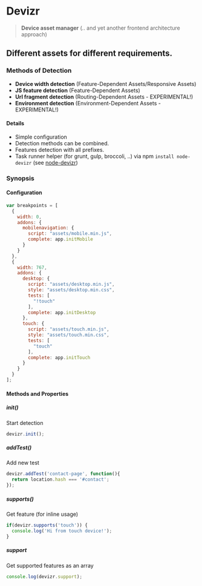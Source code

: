 Devizr
======

> **Device asset manager** (.. and yet another frontend architecture approach)

## Different assets for different requirements.

### Methods of Detection
- **Device width detection** (Feature-Dependent Assets/Responsive Assets)
- **JS feature detection** (Feature-Dependent Assets)
- **Url fragment detection** (Routing-Dependent Assets - EXPERIMENTAL!)
- **Environment detection** (Environment-Dependent Assets - EXPERIMENTAL!)

#### Details

- Simple configuration
- Detection methods can be combined.
- Features detection with all prefixes.
- Task runner helper (for grunt, gulp, broccoli, ..) via npm ```install node-devizr``` (see [node-devizr](https://github.com/up/node-devizr)) 

### Synopsis

#### Configuration

```js
var breakpoints = [
  {
    width: 0,
    addons: {
      mobilenavigation: {
        script: "assets/mobile.min.js",
        complete: app.initMobile
      }
    }
  },
  {
    width: 767,
    addons: {
      desktop: {
        script: "assets/desktop.min.js",
        style: "assets/desktop.min.css",
        tests: [
          "!touch"
        ],
        complete: app.initDesktop
      },
      touch: {
        script: "assets/touch.min.js",
        style: "assets/touch.min.css",
        tests: [
          "touch"
        ],
        complete: app.initTouch
      }
    }
  }
];
```

#### Methods and Properties

##### init()
Start detection
```js
devizr.init();
```

##### addTest()
Add new test
```js
devizr.addTest('contact-page', function(){
  return location.hash === '#contact';
});
```

##### supports()
Get feature (for inline usage)
```js
if(devizr.supports('touch')) {
  console.log('Hi from touch device!');
}
```

##### support
Get supported features as an array
```js
console.log(devizr.support);
```